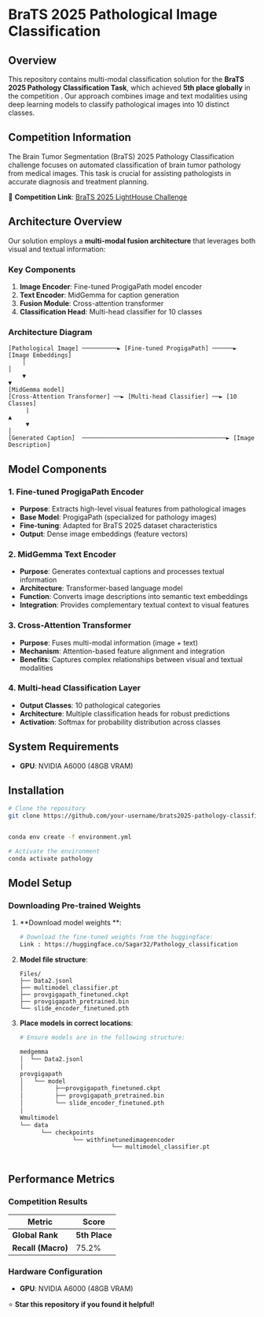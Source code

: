 # BraTS 2025 Pathological Image Classification 

## Overview

This repository contains  multi-modal classification solution for the **BraTS 2025 Pathology Classification Task**, which achieved **5th place globally** in the competition . Our approach combines image and text modalities using  deep learning models to classify pathological images into 10 distinct classes.

## Competition Information

The Brain Tumor Segmentation (BraTS) 2025 Pathology Classification challenge focuses on automated classification of brain tumor pathology from medical images. This task is crucial for assisting pathologists in accurate diagnosis and treatment planning.

🔗 **Competition Link**: [BraTS 2025 LightHouse Challenge](https://www.synapse.org/Synapse:syn64153130/wiki/631458)

## Architecture Overview

Our solution employs a **multi-modal fusion architecture** that leverages both visual and textual information:

### Key Components

1. **Image Encoder**: Fine-tuned ProgigaPath model encoder
2. **Text Encoder**: MidGemma for caption generation
3. **Fusion Module**: Cross-attention transformer
4. **Classification Head**: Multi-head classifier for 10 classes

### Architecture Diagram

```
[Pathological Image] ──────────► [Fine-tuned ProgigaPath] ──────► [Image Embeddings]
    │                                                                     │
    ▼                                                                     ▼
[MidGemma model]                                                   [Cross-Attention Transformer] ──► [Multi-head Classifier] ──► [10 Classes]
     |                                                                    ▲
     ▼                                                                    │
[Generated Caption]  ─────────────────────────────────────────► [Image Description]
```


## Model Components

### 1. Fine-tuned ProgigaPath Encoder
- **Purpose**: Extracts high-level visual features from pathological images
- **Base Model**: ProgigaPath (specialized for pathology images)
- **Fine-tuning**: Adapted for BraTS 2025 dataset characteristics
- **Output**: Dense image embeddings (feature vectors)

### 2. MidGemma Text Encoder
- **Purpose**: Generates contextual captions and processes textual information
- **Architecture**: Transformer-based language model
- **Function**: Converts image descriptions into semantic text embeddings
- **Integration**: Provides complementary textual context to visual features

### 3. Cross-Attention Transformer
- **Purpose**: Fuses multi-modal information (image + text)
- **Mechanism**: Attention-based feature alignment and integration
- **Benefits**: Captures complex relationships between visual and textual modalities

### 4. Multi-head Classification Layer
- **Output Classes**: 10 pathological categories
- **Architecture**: Multiple classification heads for robust predictions
- **Activation**: Softmax for probability distribution across classes

## System Requirements

- **GPU**: NVIDIA A6000 (48GB VRAM) 

## Installation

```bash
# Clone the repository
git clone https://github.com/your-username/brats2025-pathology-classification.git


conda env create -f environment.yml

# Activate the environment
conda activate pathology
```

## Model Setup

### Downloading Pre-trained Weights

1. **Download model weights **:
   ```bash
   # Download the fine-tuned weights from the huggingface: 
   Link : https://huggingface.co/Sagar32/Pathology_classification
   ```

2. **Model file structure**:
   ```
   Files/
   ├── Data2.jsonl
   ├── multimodel_classifier.pt
   ├── provgigapath_finetuned.ckpt
   ├── provgigapath_pretrained.bin
   └── slide_encoder_finetuned.pth
   ```

3. **Place models in correct locations**:
   ```bash
   # Ensure models are in the following structure:

   medgemma
   │  └── Data2.jsonl
   │
   provgigapath
   │   └── model  
   │         ├──provgigapath_finetuned.ckpt
   │         ├── provgigapath_pretrained.bin
   │         └── slide_encoder_finetuned.pth
   │ 
   Wmultimodel
   └── data
         └── checkpoints
                  └── withfinetunedimageencoder
                             └── multimodel_classifier.pt
  
   ```




## Performance Metrics

### Competition Results

| Metric | Score |
|--------|-------|
| **Global Rank** | **5th Place**  |
| **Recall (Macro)** | 75.2% |



### Hardware Configuration
- **GPU**: NVIDIA A6000 (48GB VRAM)



⭐ **Star this repository if you found it helpful!**
